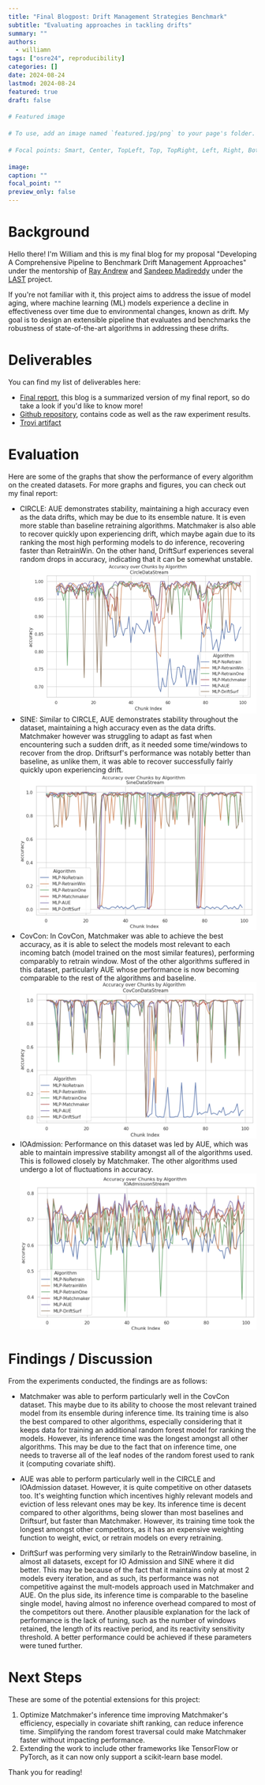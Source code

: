 ```yaml
---
title: "Final Blogpost: Drift Management Strategies Benchmark"
subtitle: "Evaluating approaches in tackling drifts"
summary: ""
authors: 
  - williamn
tags: ["osre24", reproducibility]
categories: []
date: 2024-08-24
lastmod: 2024-08-24
featured: true
draft: false

# Featured image

# To use, add an image named `featured.jpg/png` to your page's folder.

# Focal points: Smart, Center, TopLeft, Top, TopRight, Left, Right, BottomLeft, Bottom, BottomRight.

image:
caption: ""
focal_point: ""
preview_only: false
---
```


# Background
Hello there! I'm William and this is my final blog for my proposal "Developing A Comprehensive Pipeline to Benchmark Drift Management Approaches" under the mentorship of [Ray Andrew](https://ucsc-ospo.github.io/author/ray-andrew-sinurat/) and [Sandeep Madireddy](https://ucsc-ospo.github.io/author/sandeep-madireddy/) under the [LAST](/project/osre24/anl/last) project.

If you're not familiar with it, this project aims to address the issue of model aging, where machine learning (ML) models experience a decline in effectiveness over time due to environmental changes, known as drift. My goal is to design an extensible pipeline that evaluates and benchmarks the robustness of state-of-the-art algorithms in addressing these drifts. 

# Deliverables
You can find my list of deliverables here:
- [Final report](https://docs.google.com/document/d/14tSmBndX1RBv_d3luRcqFDmbuMk6XsGOB8G7tzTcHnE/edit), this blog is a summarized version of my final report, so do take a look if you'd like to know more!
- [Github repository](https://github.com/williamnixon20/osre-drift), contains code as well as the raw experiment results.
- [Trovi artifact](https://www.chameleoncloud.org/experiment/share/e3ae5f07-4340-48c0-94e8-ba99ee2bf691)

# Evaluation
Here are some of the graphs that show the performance of every algorithm on the created datasets. For more graphs and figures, you can check out my final report:
- CIRCLE: AUE demonstrates stability, maintaining a high accuracy even as the data drifts, which may be due to its ensemble nature. It is even more stable than baseline retraining algorithms. Matchmaker is also able to recover quickly upon experiencing drift, which maybe again due to its ranking the most high performing models to do inference, recovering faster than RetrainWin. On the other hand, DriftSurf experiences several random drops in accuracy, indicating that it can be somewhat unstable. 
![Circle](circle.png)
- SINE: Similar to CIRCLE, AUE demonstrates stability throughout the dataset, maintaining a high accuracy even as the data drifts. Matchmaker however was struggling to adapt as fast when encountering such a sudden drift, as it needed some time/windows to recover from the drop. Driftsurf's performance was notably better than baseline, as unlike them, it was able to recover successfully fairly quickly upon experiencing drift.
![Sine](sine.png)
- CovCon: In CovCon, Matchmaker was able to achieve the best accuracy, as it is able to select the models most relevant to each incoming batch (model trained on the most similar features), performing comparably to retrain window. Most of the other algorithms suffered in this dataset, particularly AUE whose performance is now becoming comparable to the rest of the algorithms and baseline.
![CovCon](covcon.png)
- IOAdmission: Performance on this dataset was led by AUE, which was able to maintain impressive stability amongst all of the algorithms used. This is followed closely by Matchmaker. The other algorithms used undergo a lot of fluctuations in accuracy.
![IOAdmission](ioadm.png)


# Findings / Discussion
From the experiments conducted, the findings are as follows:
- Matchmaker was able to perform particularly well in the CovCon dataset. This maybe due to its ability to choose the most relevant trained model from its ensemble during inference time. Its training time is also the best compared to other algorithms, especially considering that it keeps data for training an additional random forest model for ranking the models. However, its inference time was the longest amongst all other algorithms. This may be due to the fact that on inference time, one needs to traverse all of the leaf nodes of the random forest used to rank it (computing covariate shift). 

- AUE was able to perform particularly well in the CIRCLE and IOAdmission dataset. However, it is quite competitive on other datasets too. It's weighting function which incentives highly relevant models and eviction of less relevant ones may be key. Its inference time is decent compared to other algorithms, being slower than most baselines and Driftsurf, but faster than Matchmaker. However, its training time took the longest amongst other competitors, as it has an expensive weighting function to weight, evict, or retrain models on every retraining.

- DriftSurf was performing very similarly to the RetrainWindow baseline, in almost all datasets, except for IO Admission and SINE where it did better. This may be because of the fact that it maintains only at most 2 models every iteration, and as such, its performance was not competitive against the mult-models approach used in Matchmaker and AUE. On the plus side, its inference time is comparable to the baseline single model, having almost no inference overhead compared to most of the competitors out there. Another plausible explanation for the lack of performance is the lack of tuning, such as the number of windows retained, the length of its reactive period, and its reactivity sensitivity threshold. A better performance could be achieved if these parameters were tuned further.


# Next Steps
These are some of the potential extensions for this project:
1. Optimize Matchmaker's inference time improving Matchmaker's efficiency, especially in covariate shift ranking, can reduce inference time. Simplifying the random forest traversal could make Matchmaker faster without impacting performance.
2. Extending the work to include other frameworks like TensorFlow or PyTorch, as it can now only support a scikit-learn base model.


Thank you for reading!